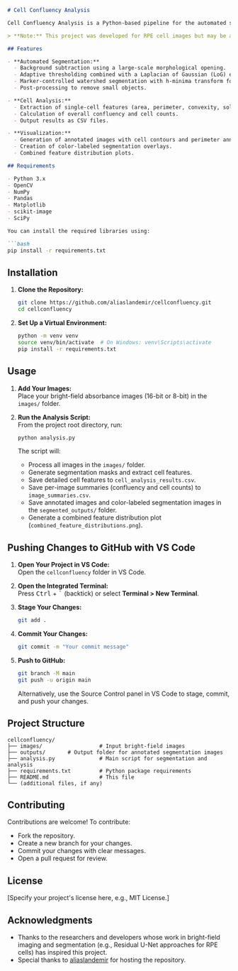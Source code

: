 
```markdown
# Cell Confluency Analysis

Cell Confluency Analysis is a Python-based pipeline for the automated segmentation and analysis of retinal pigment epithelium (RPE) cells from bright-field absorbance images. The pipeline leverages classical image processing techniques—such as background subtraction, adaptive thresholding, edge detection with Laplacian of Gaussian, and marker-controlled watershed segmentation with h‑minima refinement—to detect and separate densely connected cells. In addition, it computes various cell features (e.g., area, perimeter, convexity, solidity, circularity, eccentricity, and intensity statistics) and provides annotated visualizations.

> **Note:** This project was developed for RPE cell images but may be adapted for other bright-field imaging applications with appropriate parameter tuning.

## Features

- **Automated Segmentation:**  
  - Background subtraction using a large-scale morphological opening.
  - Adaptive thresholding combined with a Laplacian of Gaussian (LoG) edge map.
  - Marker-controlled watershed segmentation with h‑minima transform for improved separation of connected cells.
  - Post-processing to remove small objects.

- **Cell Analysis:**  
  - Extraction of single-cell features (area, perimeter, convexity, solidity, circularity, eccentricity, intensity mean, and intensity standard deviation).
  - Calculation of overall confluency and cell counts.
  - Output results as CSV files.

- **Visualization:**  
  - Generation of annotated images with cell contours and perimeter annotations.
  - Creation of color-labeled segmentation overlays.
  - Combined feature distribution plots.

## Requirements

- Python 3.x
- OpenCV
- NumPy
- Pandas
- Matplotlib
- scikit-image
- SciPy

You can install the required libraries using:

```bash
pip install -r requirements.txt
```

## Installation

1. **Clone the Repository:**

   ```bash
   git clone https://github.com/aliaslandemir/cellconfluency.git
   cd cellconfluency
   ```

2. **Set Up a Virtual Environment:**

   ```bash
   python -m venv venv
   source venv/bin/activate  # On Windows: venv\Scripts\activate
   pip install -r requirements.txt
   ```

## Usage

1. **Add Your Images:**  
   Place your bright-field absorbance images (16-bit or 8-bit) in the `images/` folder.

2. **Run the Analysis Script:**  
   From the project root directory, run:

   ```bash
   python analysis.py
   ```

   The script will:
   - Process all images in the `images/` folder.
   - Generate segmentation masks and extract cell features.
   - Save detailed cell features to `cell_analysis_results.csv`.
   - Save per-image summaries (confluency and cell counts) to `image_summaries.csv`.
   - Save annotated images and color-labeled segmentation images in the `segmented_outputs/` folder.
   - Generate a combined feature distribution plot (`combined_feature_distributions.png`).

## Pushing Changes to GitHub with VS Code

1. **Open Your Project in VS Code:**  
   Open the `cellconfluency` folder in VS Code.

2. **Open the Integrated Terminal:**  
   Press <kbd>Ctrl</kbd> + <kbd>`</kbd> (backtick) or select **Terminal > New Terminal**.

3. **Stage Your Changes:**

   ```bash
   git add .
   ```

4. **Commit Your Changes:**

   ```bash
   git commit -m "Your commit message"
   ```

5. **Push to GitHub:**

   ```bash
   git branch -M main
   git push -u origin main
   ```

   Alternatively, use the Source Control panel in VS Code to stage, commit, and push your changes.

## Project Structure

```
cellconfluency/
├── images/                  # Input bright-field images
├── outputs/       # Output folder for annotated segmentation images
├── analysis.py              # Main script for segmentation and analysis
├── requirements.txt         # Python package requirements
├── README.md                # This file
└── (additional files, if any)
```

## Contributing

Contributions are welcome! To contribute:
- Fork the repository.
- Create a new branch for your changes.
- Commit your changes with clear messages.
- Open a pull request for review.

## License

[Specify your project's license here, e.g., MIT License.]

## Acknowledgments

- Thanks to the researchers and developers whose work in bright-field imaging and segmentation (e.g., Residual U-Net approaches for RPE cells) has inspired this project.
- Special thanks to [aliaslandemir](https://github.com/aliaslandemir) for hosting the repository.

```
